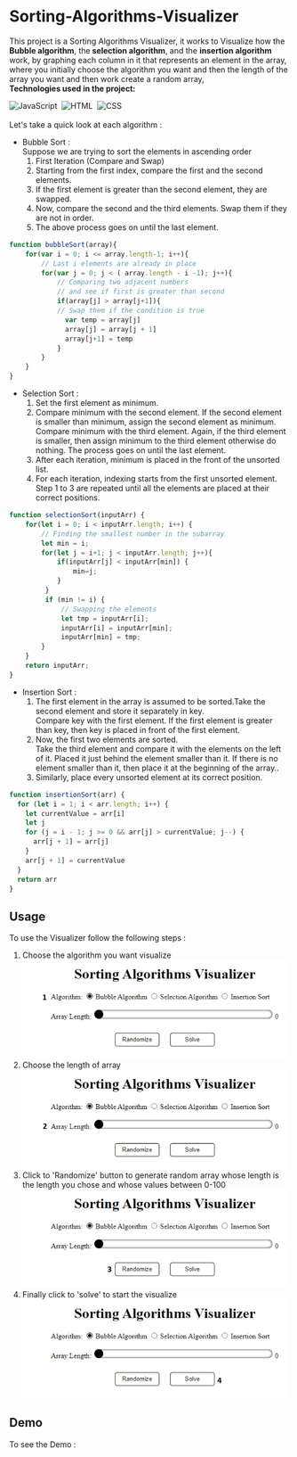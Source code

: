 # Sorting-Algorithms-Visualizer
This project is a Sorting Algorithms Visualizer, it works to Visualize how the <b>Bubble algorithm</b>, the<b> selection algorithm</b>, and the <b>insertion algorithm</b> work, by graphing each column in it that represents an element in the array, where you initially choose the algorithm you want and then the length of the array you want and then work create a random array,<br>
<b>Technologies used in the project: </b>

![JavaScript](https://img.shields.io/badge/-JavaScript-05122A?style=flat&logo=javascript)&nbsp; ![HTML](https://img.shields.io/badge/-HTML-05122A?style=flat&logo=HTML5)&nbsp;
![CSS](https://img.shields.io/badge/-CSS-05122A?style=flat&logo=CSS3&logoColor=1572B6)&nbsp; <br><br>
Let's take a quick look at each algorithm :<br>
- Bubble Sort : <br>
  Suppose we are trying to sort the elements in ascending order
  1. First Iteration (Compare and Swap)
  2. Starting from the first index, compare the first and the second elements.
  3. If the first element is greater than the second element, they are swapped.
  4. Now, compare the second and the third elements. Swap them if they are not in order.
  5. The above process goes on until the last element.
```javascript
function bubbleSort(array){
    for(var i = 0; i <= array.length-1; i++){
        // Last i elements are already in place
        for(var j = 0; j < ( array.length - i -1); j++){
            // Comparing two adjacent numbers 
            // and see if first is greater than second
            if(array[j] > array[j+1]){
            // Swap them if the condition is true 
              var temp = array[j]
              array[j] = array[j + 1]
              array[j+1] = temp
            }
        }
    }
}
```

- Selection Sort : <br>
  1. Set the first element as minimum.
  2. Compare minimum with the second element. If the second element is smaller than       minimum, assign the second element as minimum. 
  Compare minimum with the third element. Again, if the third element is smaller, then assign minimum to the third element otherwise do nothing. The process goes on until the last element.
  3. After each iteration, minimum is placed in the front of the unsorted list.
  4. For each iteration, indexing starts from the first unsorted element. Step 1 to 3 are repeated until all the elements are placed at their correct positions. <br>

```javascript
function selectionSort(inputArr) { 
    for(let i = 0; i < inputArr.length; i++) {
        // Finding the smallest number in the subarray
        let min = i;
        for(let j = i+1; j < inputArr.length; j++){
            if(inputArr[j] < inputArr[min]) {
                min=j; 
            }
         }
         if (min != i) {
             // Swapping the elements
             let tmp = inputArr[i]; 
             inputArr[i] = inputArr[min];
             inputArr[min] = tmp;      
        }
    }
    return inputArr;
}
```

- Insertion Sort : <br>
  1. The first element in the array is assumed to be sorted.Take the second element and store it separately in key. <br>
Compare key with the first element. If the first element is greater than key, then key is placed in front of the first element.
  2. Now, the first two elements are sorted.<br>
Take the third element and compare it with the elements on the left of it. Placed it just behind the element smaller than it. If there is no element smaller than it, then place it at the beginning of the array..
  3. Similarly, place every unsorted element at its correct position. <br>

```javascript
function insertionSort(arr) {
  for (let i = 1; i < arr.length; i++) {
    let currentValue = arr[i]
    let j
    for (j = i - 1; j >= 0 && arr[j] > currentValue; j--) {
      arr[j + 1] = arr[j]
    }
    arr[j + 1] = currentValue
  }
  return arr
}
```

## Usage

To use the Visualizer follow the following steps : <br>
  1. Choose the algorithm you want visualize <br>
  ![First Step](images/step1.png)
  2. Choose the length of array <br>
  ![Second Step](images/step2.png)
  3. Click to 'Randomize' button to generate random array whose length is the length you  chose and whose values between 0-100 <br>
  ![Third Step](images/step3.png) 
  4. Finally click to 'solve' to start the visualize <br>
  ![Fourth Step](images/step4.png)
  
## Demo

To see the Demo : <br>

